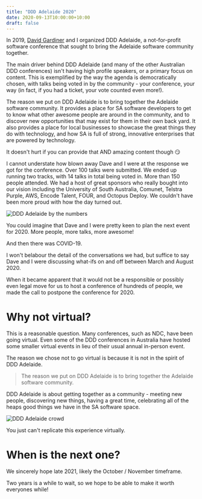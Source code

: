 ```yaml
---
title: "DDD Adelaide 2020"
date: 2020-09-13T10:00:00+10:00
draft: false
---
```


In 2019, [David Gardiner](https://twitter.com/davidrgardiner) and I organized DDD Adelaide, a not-for-profit software conference that sought to bring the Adelaide software community together.

The main driver behind DDD Adelaide (and many of the other Australian DDD conferences) isn't having high profile speakers, or a primary focus on content. This is exemplified by the way the agenda is democratically chosen, with talks being voted in by the community - your conference, your way (in fact, if you had a ticket, your vote counted even more!).

The reason we put on DDD Adelaide is to bring together the Adelaide software community. It provides a place for SA software developers to get to know what other awesome people are around in the community, and to discover new opportunities that may exist for them in their own back yard. It also provides a place for local businesses to showcase the great things they do with technology, and how SA is full of strong, innovative enterprises that are powered by technology.

It doesn't hurt if you can provide that AND amazing content though 😏

I cannot understate how blown away Dave and I were at the response we got for the conference. Over 100 talks were submitted. We ended up running two tracks, with 14 talks in total being voted in. More than 150 people attended. We had a host of great sponsors who really bought into our vision including the University of South Australia, Comunet, Telstra Purple, AWS, Encode Talent, FOUR, and Octopus Deploy. We couldn't have been more proud with how the day turned out.

![DDD Adelaide by the numbers](/ddd-adelaide-2020/DDD-Adelaide-2.jpg)

You could imagine that Dave and I were pretty keen to plan the next event for 2020. More people, more talks, more awesome!

And then there was COVID-19.

I won't belabour the detail of the conversations we had, but suffice to say Dave and I were discussing what-ifs on and off between March and August 2020.

When it became apparent that it would not be a responsible or possibly even legal move for us to host a conference of hundreds of people, we made the call to postpone the conference for 2020.

# Why not virtual?

This is a reasonable question. Many conferences, such as NDC, have been going virtual. Even some of the DDD conferences in Australia have hosted some smaller virtual events in lieu of their usual annual in-person event.

The reason we chose not to go virtual is because it is not in the spirit of DDD Adelaide.

> The reason we put on DDD Adelaide is to bring together the Adelaide software community.

DDD Adelaide is about getting together as a community - meeting new people, discovering new things, having a great time, celebrating all of the heaps good things we have in the SA software space.

![DDD Adelaide crowd](/ddd-adelaide-2020/DDD-Adelaide-1.jpg)

You just can't replicate this experience virtually.

# When is the next one?

We sincerely hope late 2021, likely the October / November timeframe.

Two years is a while to wait, so we hope to be able to make it worth everyones while!
